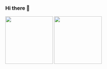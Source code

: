 ### Hi there 👋

<div>
  <img height="150em" src="https://github-readme-stats.vercel.app/api?username=jsjunior&show_icons=true&theme=radical">
  <img height="150em" src="https://github-readme-stats.vercel.app/api/top-langs/?username=jsjunior&layout=compact&theme=radical">
</div>
<!--
**jsjunior/jsjunior** is a ✨ _special_ ✨ repository because its `README.md` (this file) appears on your GitHub profile.

Here are some ideas to get you started:

- 🔭 I’m currently working on ...
- 🌱 I’m currently learning ...
- 👯 I’m looking to collaborate on ...
- 🤔 I’m looking for help with ...
- 💬 Ask me about ...
- 📫 How to reach me: ...
- 😄 Pronouns: ...
- ⚡ Fun fact: ...
-->
